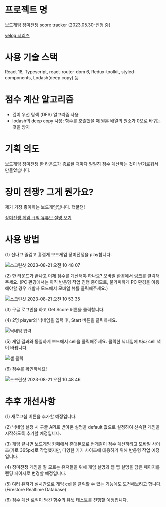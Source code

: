 # 프로젝트 명
보드게임 장미전쟁 score tracker
(2023.05.30-진행 중)

[velog 시리즈](https://velog.io/@jasmine0714/series/%ED%86%A0%EC%9D%B4-%ED%94%84%EB%A1%9C%EC%A0%9D%ED%8A%B8-%EC%9E%A5%EB%AF%B8%EC%A0%84%EC%9F%81-%EB%B3%B4%EB%93%9C%EA%B2%8C%EC%9E%84-score-tracker-%EB%A7%8C%EB%93%A4%EA%B8%B0)

# 사용 기술 스택
React 18, Typescript, react-router-dom 6, Redux-toolkit, styled-components, Lodash(deep copy) 등

# 점수 계산 알고리즘
<ul>
  <li>깊이 우선 탐색 (DFS) 알고리즘 사용</li>
  <li>lodash의 deep copy 사용: 함수를 호출했을 때 원본 배열의 원소가 0으로 바뀌는 것을 방지</li>
</ul>

# 기획 의도
보드게임 장미전쟁 한 라운드가 종료될 때마다 일일히 점수 계산하는 것이 번거로워서 만들었습니다.


# 장미 전쟁? 그게 뭔가요?
제가 가장 좋아하는 보드게임입니다. 핵꿀잼!

[장미전쟁 게임 규칙 유튜브 설명 보기](https://www.youtube.com/watch?v=ZTNB4i2n3Dk)

# 사용 방법
<div>(1) 신나고 즐겁고 흥겹게 보드게임 장미전쟁을 play합니다.</div>

![스크린샷 2023-08-21 오전 10 48 07](https://github.com/minsun0714/The-War-of-Rose_Score-Tracker/assets/117507731/6e438a5b-dbd8-421a-be37-02c8e715376a)


(2) 한 라운드가 끝나고 이제 점수를 계산해야 하나요? 모바일 환경에서 [링크](https://rose-war-score-tracker.web.app)를 클릭해주세요. (PC 환경에서는 아직 반응형 작업 진행 중이므로, 불가피하게 PC 환경을 이용해야할 경우 개발자 모드에서 모바일 뷰를 클릭해주세요.)

![스크린샷 2023-08-21 오전 10 53 35](https://github.com/minsun0714/The-War-of-Rose_Score-Tracker/assets/117507731/ce222de8-da72-48cd-a4d7-bd0838c92a4d)

(3) 구글 로그인을 하고 Get Score 버튼을 클릭합니다.

<div>(4) 2명 player의 닉네임을 입력 후, Start 버튼을 클릭하세요.</div>

![닉네임 입력](https://github.com/minsun0714/The-War-of-Rose_Score-Tracker/assets/117507731/68fbf537-0d27-4acd-a0d0-187596f03552)


<div>(5) 게임 결과와 동일하게 보드에서 cell을 클릭해주세요. 클릭한 닉네임에 따라 cell 색이 바뀝니다.</div>

![셀 클릭](https://github.com/minsun0714/The-War-of-Rose_Score-Tracker/assets/117507731/e914a968-9ba2-4749-8f4d-732a0288b4d1)


<div>(6) 점수를 확인하세요!</div>

![스크린샷 2023-08-21 오전 10 48 46](https://github.com/minsun0714/The-War-of-Rose_Score-Tracker/assets/117507731/551a40d9-23c9-47a6-bda1-8d8a0282ccbe)


# 추후 개선사항
(1) 새로고침 버튼을 추가할 예정입니다.

(2) 닉네임 설정 시 구글 API로 받아온 실명을 default 값으로 설정하여 신속한 게임을 시작하도록 추가할 예정입니다.

(3) 게임 끝나면 보드게임 카페에서 휴대폰으로 번개같이 점수 계산하려고 모바일 사이즈(가로 365px)로 작업했지만, 다양한 기기 사이즈에 대응하기 위해 반응형 작업 예정입니다.

(4) 장미전쟁 게임을 잘 모르는 유저들을 위해 게임 설명과 웹 앱 설명을 담은 페이지를 랜딩 페이지로 변경할 예정입니다.

(5) 여러 유저가 실시간으로 게임 cell을 클릭할 수 있는 기능에도 도전해보려고 합니다. (Firestore Realtime Database)

(6) 점수 계산 로직이 담긴 함수의 유닛 테스트를 진행할 예정입니다.
